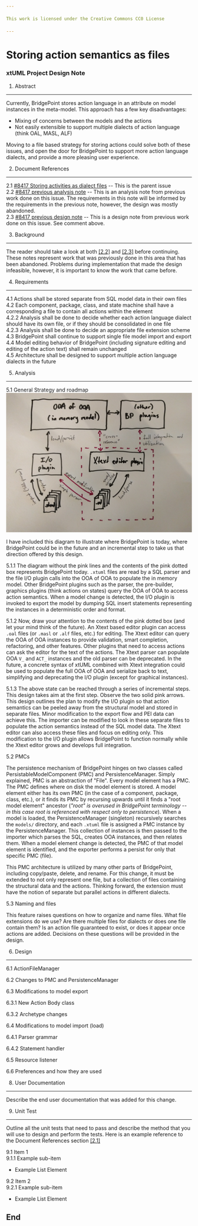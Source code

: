 ```yaml
---

This work is licensed under the Creative Commons CC0 License

---
```


# Storing action semantics as files
### xtUML Project Design Note

1. Abstract
-----------
Currently, BridgePoint stores action language in an attribute on model
instances in the meta-model. This approach has a few key disadvantages:
* Mixing of concerns between the models and the actions
* Not easily extensible to support multiple dialects of action language
(think OAL, MASL, ALF)

Moving to a file based strategy for storing actions could solve both of
these issues, and open the door for BridgePoint to support more action
language dialects, and provide a more pleasing user experience.

2. Document References
----------------------
<a id="2.1"></a>2.1 [#8417 Storing activities as dialect files](https://support.onefact.net/issues/8417) -- This is the parent issue  
<a id="2.2"></a>2.2 [#8417 previous analysis note](https://github.com/leviathan747/bridgepoint/blob/8417_oal_test/doc-bridgepoint/notes/8417_action_files/8417_action_files.ant.md) -- This is an analysis note from previous work done on this issue. The requirements in this note will be informed by the requirements in the previous note, however, the design was mostly abandoned.  
<a id="2.3"></a>2.3 [#8417 previous design note](https://github.com/leviathan747/bridgepoint/blob/8417_oal_test/doc-bridgepoint/notes/8417_action_files/8417_action_files.dnt.md) -- This is a design note from previous work done on this issue. See comment above.  

3. Background
-------------
The reader should take a look at both [[2.2]](#2.2) and [[2.3]](#2.3) before
continuing. These notes represent work that was previously done in this area
that has been abandoned. Problems during implementation that made the design
infeasible, however, it is important to know the work that came before.

4. Requirements
---------------
4.1 Actions shall be stored separate from SQL model data in their own files  
4.2 Each component, package, class, and state machine shall have a corresponding
a file to contain all actions within the element  
4.2.2 Analysis shall be done to decide whether each action language dialect
should have its own file, or if they should be consolidated in one file  
4.2.3 Analysis shall be done to decide an appropriate file extension scheme  
4.3 BridgePoint shall continue to support single file model import and export  
4.4 Model editing behavior of BridgePoint (including signature editing and
editing of the action text) shall remain unchanged  
4.5 Architecture shall be designed to support multiple action language dialects
in the future  

5. Analysis
-----------

5.1 General Strategy and roadmap
![diagram](diagram.jpg)

I have included this diagram to illustrate where BridgePoint is today, where
BridgePoint could be in the future and an incremental step to take us that
direction offered by this design.

5.1.1 The diagram without the pink lines and the contents of the pink dotted box
represents BridgePoint today. `.xtuml` files are read by a SQL parser and the
file I/O plugin calls into the OOA of OOA to populate the in memory model. Other
BridgePoint plugins such as the parser, the pre-builder, graphics plugins (think
actions on states) query the OOA of OOA to access action semantics. When a
model change is detected, the I/O plugin is invoked to export the model by
dumping SQL insert statements representing the instances in a deterministic
order and format.

5.1.2 Now, draw your attention to the contents of the pink dotted box (and let
your mind think of the future). An Xtext based editor plugin can access `.oal`
files (or `.masl` or `.alf` files, etc.) for editing. The Xtext editor can
query the OOA of OOA instances to provide validation, smart completion,
refactoring, and other features. Other plugins that need to access actions can
ask the editor for the text of the actions. The Xtext parser can populate OOA
`V_` and `ACT_` instances and the old parser can be deprecated. In the future,
a concrete syntax of xtUML combined with Xtext integration could be used to
populate the full OOA of OOA and serialize back to text, simplifying and
deprecating the I/O plugin (except for graphical instances).

5.1.3 The above state can be reached through a series of incremental steps. This
design takes aim at the first step. Observe the two solid pink arrows. This
design outlines the plan to modify the I/O plugin so that action semantics can
be peeled away from the structural model and stored in separate files.
Minor modification to the export flow and PEI data can achieve this. The
importer can be modified to look in these separate files to populate the action
semantics instead of the SQL model data. The Xtext editor can also access these
files and focus on editing only. This modification to the I/O plugin allows
BridgePoint to function normally while the Xtext editor grows and develops full
integration.

5.2 PMCs

The persistence mechanism of BridgePoint hinges on two classes called
PersistableModelComponent (PMC) and PersistenceManager. Simply explained, PMC is
an abstraction of "File". Every model element has a PMC. The PMC defines where
on disk the model element is stored. A model element either has its own PMC (in
the case of a component, package, class, etc.), or it finds its PMC by recursing
upwards until it finds a "root model element" ancestor (_"root" is overused in
BridgePoint terminology -- in this case root is referenced with respect only to
persistence_). When a model is loaded, the PersistenceManager (singleton)
recursively searches the `models/` directory, and each `.xtuml` file is assigned
a PMC instance by the PersistenceManager. This collection of instances is then
passed to the importer which parses the SQL, creates OOA instances, and then
relates them. When a model element change is detected, the PMC of that model
element is identified, and the exporter performs a persist for only that
specific PMC (file).

This PMC architecture is utilized by many other parts of BridgePoint, including
copy/paste, delete, and rename. For this change, it must be extended to not only
represent one file, but a collection of files containing the structural data and
the actions. Thinking forward, the extension must have the notion of separate
but parallel actions in different dialects.

5.3 Naming and files

This feature raises questions on how to organize and name files. What file
extensions do we use? Are there multiple files for dialects or does one file
contain them? Is an action file guaranteed to exist, or does it appear once
actions are added. Decisions on these questions will be provided in the design.

6. Design
---------

6.1 ActionFileManager

6.2 Changes to PMC and PersistenceManager

6.3 Modifications to model export

6.3.1 New Action Body class

6.3.2 Archetype changes

6.4 Modifications to model import (load)

6.4.1 Parser grammar

6.4.2 Statement handler

6.5 Resource listener

6.6 Preferences and how they are used

8. User Documentation
---------------------
Describe the end user documentation that was added for this change. 

9. Unit Test
------------
Outline all the unit tests that need to pass and describe the method that you
will use to design and perform the tests. Here is an example reference to the Document References section [[2.1]](#2.1)

9.1 Item 1  
9.1.1 Example sub-item
* Example List Element

9.2 Item 2  
9.2.1 Example sub-item
* Example List Element

End
---

